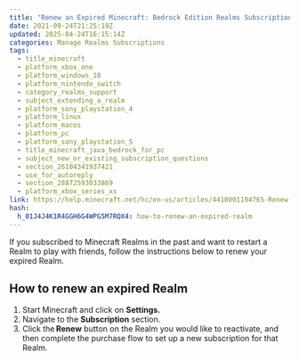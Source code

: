 ```yaml
---
title: "Renew an Expired Minecraft: Bedrock Edition Realms Subscription"
date: 2021-09-24T21:25:19Z
updated: 2025-04-24T16:15:14Z
categories: Manage Realms Subscriptions
tags:
  - title_minecraft
  - platform_xbox_one
  - platform_windows_10
  - platform_nintendo_switch
  - category_realms_support
  - subject_extending_a_realm
  - platform_sony_playstation_4
  - platform_linux
  - platform_macos
  - platform_pc
  - platform_sony_playstation_5
  - title_minecraft_java_bedrock_for_pc
  - subject_new_or_existing_subscription_questions
  - section_26104341937421
  - use_for_autoreply
  - section_28872593033869
  - platform_xbox_series_xs
link: https://help.minecraft.net/hc/en-us/articles/4410001194765-Renew-an-Expired-Minecraft-Bedrock-Edition-Realms-Subscription
hash:
  h_01J4J4K1R4GGH6G4WPG5M7RQX4: how-to-renew-an-expired-realm
---
```


If you subscribed to Minecraft Realms in the past and want to restart a Realm to play with friends, follow the instructions below to renew your expired Realm.

## How to renew an expired Realm

1.  Start Minecraft and click on **Settings.**
2.  Navigate to the **Subscription** section. 
3.  Click the **Renew** button on the Realm you would like to reactivate, and then complete the purchase flow to set up a new subscription for that Realm.
